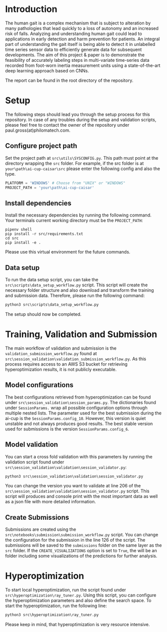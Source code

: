 # Introduction

The human gait is a complex mechanism that is subject to alteration by many pathologies that lead quickly to a loss of autonomy and an increased risk of falls. Analyzing and understanding human gait could lead to applications in early detection and harm prevention for patients. An integral part of understanding the gait itself is being able to detect it in unlabelled time series sensor data to efficiently generate data for subsequent developments.	The aim of this project & paper is to demonstrate the feasibility of accurately labeling steps in multi-variate time-series data recorded from foot-worn inertia measurement units using a state-of-the-art deep learning approach based on CNNs. 

The report can be found in the root directory of the repository.

# Setup
The following steps should lead you through the setup process for this repository. In case of any troubles during the setup and validation scripts, please feel free to contact the owner of the repository under paul.gross(at)philomatech.com.

## Configure project path 

Set the project path at `src\utils\SYSCONFIG.py`. This path must point at the directory wrapping the `src` folder. For example, if the src folder is at `your\path\ai-cup-caisar\src` please enter the following config and also the  type. 
```python
PLATFORM = 'WINDOWS' # Choose from "UNIX" or "WINDOWS"
PROJECT_PATH = 'your\path\ai-cup-caisar'
```

## Install dependencies
Install the necessary dependencies by running the following command. Your terminals current working directory must be the `PROJECT_PATH`:
```shell
pipenv shell
pip install -r src/requirements.txt
cd src
pip install -e .
```
Please use this virtual environment for the future commands.  
## Data setup
To run the data setup script, you can take the `src\scripts\data_setup_workflow.py` script. This script will create the necessary folder structure and also download and transform the training and submission data. Therefore, please run the following command:
```python
python3 src\scripts\data_setup_workflow.py
```

The setup should now be completed. 

# Training, Validation and Submission 
The main workflow of validation and submission is the `validation_submission_workflow.py` found at `src\session_validation\validation_submission_workflow.py`. As this process requires access to an AWS S3 bucket for retrieving hyperoptimization results, it is not publicly executable. 
## Model configurations
The best configurations retrieved from hyperoptimization can be found under `src\session_validation\session_params.py`. The dictionaries found under `SessionParams.` wrap all possible configuration options through multiple nested lists. The parameter used for the best submission during the ai-cup is the `SessionParams.config_10`. However, this version is quiet unstable and not always produces good results. The best stable version used for submissions is the version `SessionParams.config_6`. 
## Model validation
You can start a cross fold validation with this parameters by running the validation script found under `src\session_validation\validation\session_validator.py`: 

```python
python3 src\session_validation\validation\session_validator.py
```
You can change the version you want to validate at line 206 of the `src\session_validation\validation\session_validator.py` script. This script will produces and console print with the most important data as well as a json file with more detailed information.

## Create Submissions
Submissions are created using the `src\notebooks\submission\submission_workflow.py` script. You can change the configuration for the submission in the line 126 of the script. The submissions will be saved to the `submissions` folder on the same layer as the `src` folder. 
If the `CREATE_VISUALIZATIONS` option is set to `True`, the will be an folder including some visualizations of the predictions for further analysis. 

# Hyperoptimization
To start local hyperoptimization, run the script found under `src\hyperoptimization\ray_tuner.py`. Using this script, you can configure the hyperoptimization parameters and also define the search space. To start the hyperoptimization, run the following line:
```python
python3 src\hyperoptimization\ray_tuner.py
```
Please keep in mind, that hyperoptimization is very resource intensive. 
